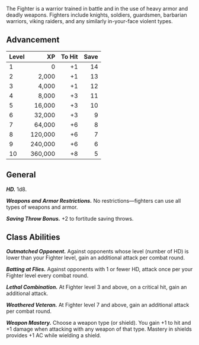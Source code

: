 The Fighter is a warrior trained in battle and in the use of heavy armor and deadly weapons. Fighters include knights, soldiers, guardsmen, barbarian warriors, viking raiders, and any similarly in-your-face violent types.

## Advancement
| Level | XP  | To Hit | Save |
| ----- | --: | --: | ------: |
| 1 | 0 | +1 | 14 |
| 2 | 2,000 | +1 | 13 |
| 3 | 4,000 | +1 | 12 |
| 4 | 8,000 | +3 | 11 |
| 5 | 16,000 | +3 | 10 |
| 6 | 32,000 | +3 | 9 |
| 7 | 64,000 | +6 | 8 |
| 8 | 120,000 | +6 | 7 |
| 9 | 240,000 | +6 | 6 |
| 10 | 360,000 | +8 | 5 |

## General
***HD.*** 1d8.

***Weapons and Armor Restrictions.*** No restrictions—fighters can use all types of weapons and armor.

***Saving Throw Bonus.*** +2 to fortitude saving throws.

## Class Abilities
***Outmatched Opponent.*** Against opponents whose level (number of HD) is lower than your Fighter level, gain an additional attack per combat round.

***Batting at Flies.*** Against opponents with 1 or fewer HD, attack once per your Fighter level every combat round.

***Lethal Combination.*** At Fighter level 3 and above, on a critical hit, gain an additional attack.

***Weathered Veteran.*** At Fighter level 7 and above, gain an additional attack per combat round.

***Weapon Mastery.*** Choose a weapon type (or shield). You gain +1 to hit and +1 damage when attacking with any weapon of that type. Mastery in shields provides +1 AC while wielding a shield.